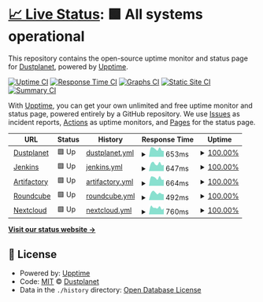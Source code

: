 # [📈 Live Status](https://dustplanet.github.io/upptime): <!--live status--> **🟩 All systems operational**

This repository contains the open-source uptime monitor and status page for [Dustplanet](https://dustplanet.de), powered by [Upptime](https://github.com/upptime/upptime).

[![Uptime CI](https://github.com/dustplanet/upptime/workflows/Uptime%20CI/badge.svg)](https://github.com/dustplanet/upptime/actions?query=workflow%3A%22Uptime+CI%22)
[![Response Time CI](https://github.com/dustplanet/upptime/workflows/Response%20Time%20CI/badge.svg)](https://github.com/dustplanet/upptime/actions?query=workflow%3A%22Response+Time+CI%22)
[![Graphs CI](https://github.com/dustplanet/upptime/workflows/Graphs%20CI/badge.svg)](https://github.com/dustplanet/upptime/actions?query=workflow%3A%22Graphs+CI%22)
[![Static Site CI](https://github.com/dustplanet/upptime/workflows/Static%20Site%20CI/badge.svg)](https://github.com/dustplanet/upptime/actions?query=workflow%3A%22Static+Site+CI%22)
[![Summary CI](https://github.com/dustplanet/upptime/workflows/Summary%20CI/badge.svg)](https://github.com/dustplanet/upptime/actions?query=workflow%3A%22Summary+CI%22)

With [Upptime](https://upptime.js.org), you can get your own unlimited and free uptime monitor and status page, powered entirely by a GitHub repository. We use [Issues](https://github.com/dustplanet/upptime/issues) as incident reports, [Actions](https://github.com/dustplanet/upptime/actions) as uptime monitors, and [Pages](https://dustplanet.github.io/upptime) for the status page.

<!--start: status pages-->
<!-- This summary is generated by Upptime (https://github.com/upptime/upptime) -->
<!-- Do not edit this manually, your changes will be overwritten -->
<!-- prettier-ignore -->
| URL | Status | History | Response Time | Uptime |
| --- | ------ | ------- | ------------- | ------ |
| <img alt="" src="https://icons.duckduckgo.com/ip3/dustplanet.de.ico" height="13"> [Dustplanet](https://dustplanet.de) | 🟩 Up | [dustplanet.yml](https://github.com/Dustplanet/upptime/commits/HEAD/history/dustplanet.yml) | <details><summary><img alt="Response time graph" src="./graphs/dustplanet/response-time-week.png" height="20"> 653ms</summary><br><a href="https://status.dustplanet.de/history/dustplanet"><img alt="Response time 663" src="https://img.shields.io/endpoint?url=https%3A%2F%2Fraw.githubusercontent.com%2FDustplanet%2Fupptime%2FHEAD%2Fapi%2Fdustplanet%2Fresponse-time.json"></a><br><a href="https://status.dustplanet.de/history/dustplanet"><img alt="24-hour response time 573" src="https://img.shields.io/endpoint?url=https%3A%2F%2Fraw.githubusercontent.com%2FDustplanet%2Fupptime%2FHEAD%2Fapi%2Fdustplanet%2Fresponse-time-day.json"></a><br><a href="https://status.dustplanet.de/history/dustplanet"><img alt="7-day response time 653" src="https://img.shields.io/endpoint?url=https%3A%2F%2Fraw.githubusercontent.com%2FDustplanet%2Fupptime%2FHEAD%2Fapi%2Fdustplanet%2Fresponse-time-week.json"></a><br><a href="https://status.dustplanet.de/history/dustplanet"><img alt="30-day response time 651" src="https://img.shields.io/endpoint?url=https%3A%2F%2Fraw.githubusercontent.com%2FDustplanet%2Fupptime%2FHEAD%2Fapi%2Fdustplanet%2Fresponse-time-month.json"></a><br><a href="https://status.dustplanet.de/history/dustplanet"><img alt="1-year response time 670" src="https://img.shields.io/endpoint?url=https%3A%2F%2Fraw.githubusercontent.com%2FDustplanet%2Fupptime%2FHEAD%2Fapi%2Fdustplanet%2Fresponse-time-year.json"></a></details> | <details><summary><a href="https://status.dustplanet.de/history/dustplanet">100.00%</a></summary><a href="https://status.dustplanet.de/history/dustplanet"><img alt="All-time uptime 99.95%" src="https://img.shields.io/endpoint?url=https%3A%2F%2Fraw.githubusercontent.com%2FDustplanet%2Fupptime%2FHEAD%2Fapi%2Fdustplanet%2Fuptime.json"></a><br><a href="https://status.dustplanet.de/history/dustplanet"><img alt="24-hour uptime 100.00%" src="https://img.shields.io/endpoint?url=https%3A%2F%2Fraw.githubusercontent.com%2FDustplanet%2Fupptime%2FHEAD%2Fapi%2Fdustplanet%2Fuptime-day.json"></a><br><a href="https://status.dustplanet.de/history/dustplanet"><img alt="7-day uptime 100.00%" src="https://img.shields.io/endpoint?url=https%3A%2F%2Fraw.githubusercontent.com%2FDustplanet%2Fupptime%2FHEAD%2Fapi%2Fdustplanet%2Fuptime-week.json"></a><br><a href="https://status.dustplanet.de/history/dustplanet"><img alt="30-day uptime 100.00%" src="https://img.shields.io/endpoint?url=https%3A%2F%2Fraw.githubusercontent.com%2FDustplanet%2Fupptime%2FHEAD%2Fapi%2Fdustplanet%2Fuptime-month.json"></a><br><a href="https://status.dustplanet.de/history/dustplanet"><img alt="1-year uptime 99.97%" src="https://img.shields.io/endpoint?url=https%3A%2F%2Fraw.githubusercontent.com%2FDustplanet%2Fupptime%2FHEAD%2Fapi%2Fdustplanet%2Fuptime-year.json"></a></details>
| <img alt="" src="https://icons.duckduckgo.com/ip3/ci.dustplanet.de.ico" height="13"> [Jenkins](https://ci.dustplanet.de) | 🟩 Up | [jenkins.yml](https://github.com/Dustplanet/upptime/commits/HEAD/history/jenkins.yml) | <details><summary><img alt="Response time graph" src="./graphs/jenkins/response-time-week.png" height="20"> 647ms</summary><br><a href="https://status.dustplanet.de/history/jenkins"><img alt="Response time 587" src="https://img.shields.io/endpoint?url=https%3A%2F%2Fraw.githubusercontent.com%2FDustplanet%2Fupptime%2FHEAD%2Fapi%2Fjenkins%2Fresponse-time.json"></a><br><a href="https://status.dustplanet.de/history/jenkins"><img alt="24-hour response time 698" src="https://img.shields.io/endpoint?url=https%3A%2F%2Fraw.githubusercontent.com%2FDustplanet%2Fupptime%2FHEAD%2Fapi%2Fjenkins%2Fresponse-time-day.json"></a><br><a href="https://status.dustplanet.de/history/jenkins"><img alt="7-day response time 647" src="https://img.shields.io/endpoint?url=https%3A%2F%2Fraw.githubusercontent.com%2FDustplanet%2Fupptime%2FHEAD%2Fapi%2Fjenkins%2Fresponse-time-week.json"></a><br><a href="https://status.dustplanet.de/history/jenkins"><img alt="30-day response time 635" src="https://img.shields.io/endpoint?url=https%3A%2F%2Fraw.githubusercontent.com%2FDustplanet%2Fupptime%2FHEAD%2Fapi%2Fjenkins%2Fresponse-time-month.json"></a><br><a href="https://status.dustplanet.de/history/jenkins"><img alt="1-year response time 611" src="https://img.shields.io/endpoint?url=https%3A%2F%2Fraw.githubusercontent.com%2FDustplanet%2Fupptime%2FHEAD%2Fapi%2Fjenkins%2Fresponse-time-year.json"></a></details> | <details><summary><a href="https://status.dustplanet.de/history/jenkins">100.00%</a></summary><a href="https://status.dustplanet.de/history/jenkins"><img alt="All-time uptime 99.94%" src="https://img.shields.io/endpoint?url=https%3A%2F%2Fraw.githubusercontent.com%2FDustplanet%2Fupptime%2FHEAD%2Fapi%2Fjenkins%2Fuptime.json"></a><br><a href="https://status.dustplanet.de/history/jenkins"><img alt="24-hour uptime 100.00%" src="https://img.shields.io/endpoint?url=https%3A%2F%2Fraw.githubusercontent.com%2FDustplanet%2Fupptime%2FHEAD%2Fapi%2Fjenkins%2Fuptime-day.json"></a><br><a href="https://status.dustplanet.de/history/jenkins"><img alt="7-day uptime 100.00%" src="https://img.shields.io/endpoint?url=https%3A%2F%2Fraw.githubusercontent.com%2FDustplanet%2Fupptime%2FHEAD%2Fapi%2Fjenkins%2Fuptime-week.json"></a><br><a href="https://status.dustplanet.de/history/jenkins"><img alt="30-day uptime 100.00%" src="https://img.shields.io/endpoint?url=https%3A%2F%2Fraw.githubusercontent.com%2FDustplanet%2Fupptime%2FHEAD%2Fapi%2Fjenkins%2Fuptime-month.json"></a><br><a href="https://status.dustplanet.de/history/jenkins"><img alt="1-year uptime 99.97%" src="https://img.shields.io/endpoint?url=https%3A%2F%2Fraw.githubusercontent.com%2FDustplanet%2Fupptime%2FHEAD%2Fapi%2Fjenkins%2Fuptime-year.json"></a></details>
| <img alt="" src="https://icons.duckduckgo.com/ip3/repo.dustplanet.de.ico" height="13"> [Artifactory](https://repo.dustplanet.de) | 🟩 Up | [artifactory.yml](https://github.com/Dustplanet/upptime/commits/HEAD/history/artifactory.yml) | <details><summary><img alt="Response time graph" src="./graphs/artifactory/response-time-week.png" height="20"> 664ms</summary><br><a href="https://status.dustplanet.de/history/artifactory"><img alt="Response time 653" src="https://img.shields.io/endpoint?url=https%3A%2F%2Fraw.githubusercontent.com%2FDustplanet%2Fupptime%2FHEAD%2Fapi%2Fartifactory%2Fresponse-time.json"></a><br><a href="https://status.dustplanet.de/history/artifactory"><img alt="24-hour response time 600" src="https://img.shields.io/endpoint?url=https%3A%2F%2Fraw.githubusercontent.com%2FDustplanet%2Fupptime%2FHEAD%2Fapi%2Fartifactory%2Fresponse-time-day.json"></a><br><a href="https://status.dustplanet.de/history/artifactory"><img alt="7-day response time 664" src="https://img.shields.io/endpoint?url=https%3A%2F%2Fraw.githubusercontent.com%2FDustplanet%2Fupptime%2FHEAD%2Fapi%2Fartifactory%2Fresponse-time-week.json"></a><br><a href="https://status.dustplanet.de/history/artifactory"><img alt="30-day response time 665" src="https://img.shields.io/endpoint?url=https%3A%2F%2Fraw.githubusercontent.com%2FDustplanet%2Fupptime%2FHEAD%2Fapi%2Fartifactory%2Fresponse-time-month.json"></a><br><a href="https://status.dustplanet.de/history/artifactory"><img alt="1-year response time 659" src="https://img.shields.io/endpoint?url=https%3A%2F%2Fraw.githubusercontent.com%2FDustplanet%2Fupptime%2FHEAD%2Fapi%2Fartifactory%2Fresponse-time-year.json"></a></details> | <details><summary><a href="https://status.dustplanet.de/history/artifactory">100.00%</a></summary><a href="https://status.dustplanet.de/history/artifactory"><img alt="All-time uptime 99.71%" src="https://img.shields.io/endpoint?url=https%3A%2F%2Fraw.githubusercontent.com%2FDustplanet%2Fupptime%2FHEAD%2Fapi%2Fartifactory%2Fuptime.json"></a><br><a href="https://status.dustplanet.de/history/artifactory"><img alt="24-hour uptime 100.00%" src="https://img.shields.io/endpoint?url=https%3A%2F%2Fraw.githubusercontent.com%2FDustplanet%2Fupptime%2FHEAD%2Fapi%2Fartifactory%2Fuptime-day.json"></a><br><a href="https://status.dustplanet.de/history/artifactory"><img alt="7-day uptime 100.00%" src="https://img.shields.io/endpoint?url=https%3A%2F%2Fraw.githubusercontent.com%2FDustplanet%2Fupptime%2FHEAD%2Fapi%2Fartifactory%2Fuptime-week.json"></a><br><a href="https://status.dustplanet.de/history/artifactory"><img alt="30-day uptime 100.00%" src="https://img.shields.io/endpoint?url=https%3A%2F%2Fraw.githubusercontent.com%2FDustplanet%2Fupptime%2FHEAD%2Fapi%2Fartifactory%2Fuptime-month.json"></a><br><a href="https://status.dustplanet.de/history/artifactory"><img alt="1-year uptime 99.95%" src="https://img.shields.io/endpoint?url=https%3A%2F%2Fraw.githubusercontent.com%2FDustplanet%2Fupptime%2FHEAD%2Fapi%2Fartifactory%2Fuptime-year.json"></a></details>
| <img alt="" src="https://icons.duckduckgo.com/ip3/mail.dustplanet.de.ico" height="13"> [Roundcube](https://mail.dustplanet.de) | 🟩 Up | [roundcube.yml](https://github.com/Dustplanet/upptime/commits/HEAD/history/roundcube.yml) | <details><summary><img alt="Response time graph" src="./graphs/roundcube/response-time-week.png" height="20"> 492ms</summary><br><a href="https://status.dustplanet.de/history/roundcube"><img alt="Response time 504" src="https://img.shields.io/endpoint?url=https%3A%2F%2Fraw.githubusercontent.com%2FDustplanet%2Fupptime%2FHEAD%2Fapi%2Froundcube%2Fresponse-time.json"></a><br><a href="https://status.dustplanet.de/history/roundcube"><img alt="24-hour response time 528" src="https://img.shields.io/endpoint?url=https%3A%2F%2Fraw.githubusercontent.com%2FDustplanet%2Fupptime%2FHEAD%2Fapi%2Froundcube%2Fresponse-time-day.json"></a><br><a href="https://status.dustplanet.de/history/roundcube"><img alt="7-day response time 492" src="https://img.shields.io/endpoint?url=https%3A%2F%2Fraw.githubusercontent.com%2FDustplanet%2Fupptime%2FHEAD%2Fapi%2Froundcube%2Fresponse-time-week.json"></a><br><a href="https://status.dustplanet.de/history/roundcube"><img alt="30-day response time 475" src="https://img.shields.io/endpoint?url=https%3A%2F%2Fraw.githubusercontent.com%2FDustplanet%2Fupptime%2FHEAD%2Fapi%2Froundcube%2Fresponse-time-month.json"></a><br><a href="https://status.dustplanet.de/history/roundcube"><img alt="1-year response time 500" src="https://img.shields.io/endpoint?url=https%3A%2F%2Fraw.githubusercontent.com%2FDustplanet%2Fupptime%2FHEAD%2Fapi%2Froundcube%2Fresponse-time-year.json"></a></details> | <details><summary><a href="https://status.dustplanet.de/history/roundcube">100.00%</a></summary><a href="https://status.dustplanet.de/history/roundcube"><img alt="All-time uptime 99.98%" src="https://img.shields.io/endpoint?url=https%3A%2F%2Fraw.githubusercontent.com%2FDustplanet%2Fupptime%2FHEAD%2Fapi%2Froundcube%2Fuptime.json"></a><br><a href="https://status.dustplanet.de/history/roundcube"><img alt="24-hour uptime 100.00%" src="https://img.shields.io/endpoint?url=https%3A%2F%2Fraw.githubusercontent.com%2FDustplanet%2Fupptime%2FHEAD%2Fapi%2Froundcube%2Fuptime-day.json"></a><br><a href="https://status.dustplanet.de/history/roundcube"><img alt="7-day uptime 100.00%" src="https://img.shields.io/endpoint?url=https%3A%2F%2Fraw.githubusercontent.com%2FDustplanet%2Fupptime%2FHEAD%2Fapi%2Froundcube%2Fuptime-week.json"></a><br><a href="https://status.dustplanet.de/history/roundcube"><img alt="30-day uptime 100.00%" src="https://img.shields.io/endpoint?url=https%3A%2F%2Fraw.githubusercontent.com%2FDustplanet%2Fupptime%2FHEAD%2Fapi%2Froundcube%2Fuptime-month.json"></a><br><a href="https://status.dustplanet.de/history/roundcube"><img alt="1-year uptime 99.99%" src="https://img.shields.io/endpoint?url=https%3A%2F%2Fraw.githubusercontent.com%2FDustplanet%2Fupptime%2FHEAD%2Fapi%2Froundcube%2Fuptime-year.json"></a></details>
| <img alt="" src="https://icons.duckduckgo.com/ip3/nextcloud.dustplanet.de.ico" height="13"> [Nextcloud](https://nextcloud.dustplanet.de) | 🟩 Up | [nextcloud.yml](https://github.com/Dustplanet/upptime/commits/HEAD/history/nextcloud.yml) | <details><summary><img alt="Response time graph" src="./graphs/nextcloud/response-time-week.png" height="20"> 760ms</summary><br><a href="https://status.dustplanet.de/history/nextcloud"><img alt="Response time 749" src="https://img.shields.io/endpoint?url=https%3A%2F%2Fraw.githubusercontent.com%2FDustplanet%2Fupptime%2FHEAD%2Fapi%2Fnextcloud%2Fresponse-time.json"></a><br><a href="https://status.dustplanet.de/history/nextcloud"><img alt="24-hour response time 833" src="https://img.shields.io/endpoint?url=https%3A%2F%2Fraw.githubusercontent.com%2FDustplanet%2Fupptime%2FHEAD%2Fapi%2Fnextcloud%2Fresponse-time-day.json"></a><br><a href="https://status.dustplanet.de/history/nextcloud"><img alt="7-day response time 760" src="https://img.shields.io/endpoint?url=https%3A%2F%2Fraw.githubusercontent.com%2FDustplanet%2Fupptime%2FHEAD%2Fapi%2Fnextcloud%2Fresponse-time-week.json"></a><br><a href="https://status.dustplanet.de/history/nextcloud"><img alt="30-day response time 852" src="https://img.shields.io/endpoint?url=https%3A%2F%2Fraw.githubusercontent.com%2FDustplanet%2Fupptime%2FHEAD%2Fapi%2Fnextcloud%2Fresponse-time-month.json"></a><br><a href="https://status.dustplanet.de/history/nextcloud"><img alt="1-year response time 752" src="https://img.shields.io/endpoint?url=https%3A%2F%2Fraw.githubusercontent.com%2FDustplanet%2Fupptime%2FHEAD%2Fapi%2Fnextcloud%2Fresponse-time-year.json"></a></details> | <details><summary><a href="https://status.dustplanet.de/history/nextcloud">100.00%</a></summary><a href="https://status.dustplanet.de/history/nextcloud"><img alt="All-time uptime 99.96%" src="https://img.shields.io/endpoint?url=https%3A%2F%2Fraw.githubusercontent.com%2FDustplanet%2Fupptime%2FHEAD%2Fapi%2Fnextcloud%2Fuptime.json"></a><br><a href="https://status.dustplanet.de/history/nextcloud"><img alt="24-hour uptime 100.00%" src="https://img.shields.io/endpoint?url=https%3A%2F%2Fraw.githubusercontent.com%2FDustplanet%2Fupptime%2FHEAD%2Fapi%2Fnextcloud%2Fuptime-day.json"></a><br><a href="https://status.dustplanet.de/history/nextcloud"><img alt="7-day uptime 100.00%" src="https://img.shields.io/endpoint?url=https%3A%2F%2Fraw.githubusercontent.com%2FDustplanet%2Fupptime%2FHEAD%2Fapi%2Fnextcloud%2Fuptime-week.json"></a><br><a href="https://status.dustplanet.de/history/nextcloud"><img alt="30-day uptime 100.00%" src="https://img.shields.io/endpoint?url=https%3A%2F%2Fraw.githubusercontent.com%2FDustplanet%2Fupptime%2FHEAD%2Fapi%2Fnextcloud%2Fuptime-month.json"></a><br><a href="https://status.dustplanet.de/history/nextcloud"><img alt="1-year uptime 99.95%" src="https://img.shields.io/endpoint?url=https%3A%2F%2Fraw.githubusercontent.com%2FDustplanet%2Fupptime%2FHEAD%2Fapi%2Fnextcloud%2Fuptime-year.json"></a></details>

<!--end: status pages-->

[**Visit our status website →**](https://dustplanet.github.io/upptime)

## 📄 License

- Powered by: [Upptime](https://github.com/upptime/upptime)
- Code: [MIT](./LICENSE) © [Dustplanet](https://dustplanet.de)
- Data in the `./history` directory: [Open Database License](https://opendatacommons.org/licenses/odbl/1-0/)
